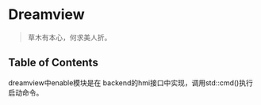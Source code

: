 # Dreamview

> 草木有本心，何求美人折。

## Table of Contents

dreamview中enable模块是在 backend的hmi接口中实现，调用std::cmd()执行启动命令。
